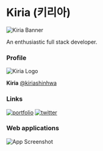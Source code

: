 
# Kiria (키리아)

![Kiria Banner](https://i.imgur.com/Wbx7n7Z.png)

An enthusiastic full stack developer.



### Profile

![Kiria Logo](https://i.imgur.com/nBos1sN.png)

**Kiria** [@kiriashinhwa](https://www.github.com/kiriashinhwa)



### Links

[![portfolio](https://img.shields.io/badge/my_portfolio-000?style=for-the-badge&logo=ko-fi&logoColor=white)](https://kiria.dev/) 
[![twitter](https://img.shields.io/badge/twitter-1DA1F2?style=for-the-badge&logo=twitter&logoColor=white)](https://twitter.com/kirishinhwa)



### Web applications

![App Screenshot](https://i.imgur.com/iygiyiX.png)